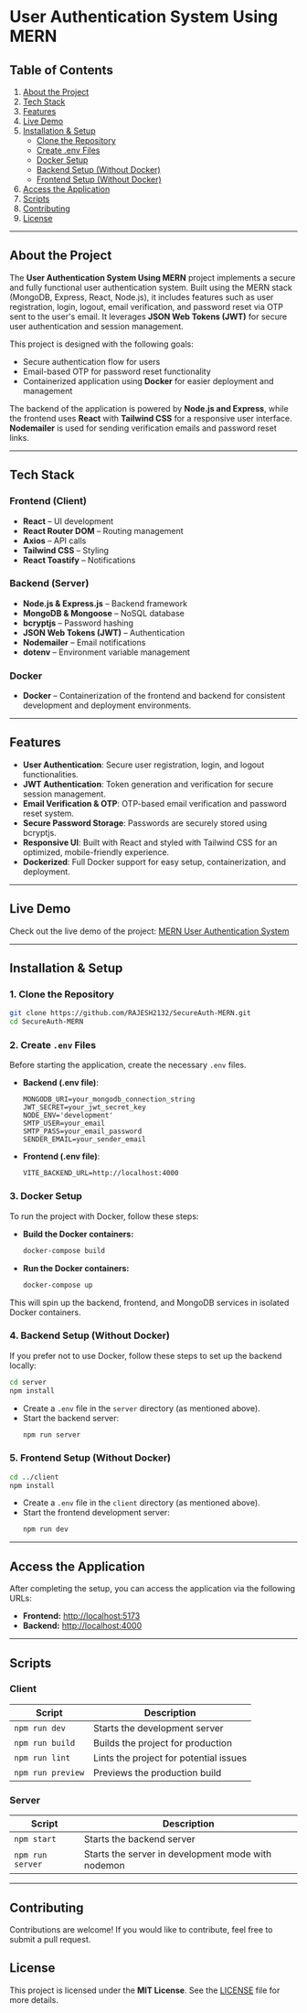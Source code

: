 # User Authentication System Using MERN

## Table of Contents

1. [About the Project](#about-the-project)
2. [Tech Stack](#tech-stack)
3. [Features](#features)
4. [Live Demo](#live-demo)
5. [Installation & Setup](#installation--setup)
   - [Clone the Repository](#1-clone-the-repository)
   - [Create .env Files](#2-create-env-files)
   - [Docker Setup](#3-docker-setup)
   - [Backend Setup (Without Docker)](#4-backend-setup-without-docker)
   - [Frontend Setup (Without Docker)](#5-frontend-setup-without-docker)
6. [Access the Application](#access-the-application)
7. [Scripts](#scripts)
8. [Contributing](#contributing)
9. [License](#license)

---

## About the Project

The **User Authentication System Using MERN** project implements a secure and fully functional user authentication system. Built using the MERN stack (MongoDB, Express, React, Node.js), it includes features such as user registration, login, logout, email verification, and password reset via OTP sent to the user's email. It leverages **JSON Web Tokens (JWT)** for secure user authentication and session management.

This project is designed with the following goals:

- Secure authentication flow for users
- Email-based OTP for password reset functionality
- Containerized application using **Docker** for easier deployment and management

The backend of the application is powered by **Node.js and Express**, while the frontend uses **React** with **Tailwind CSS** for a responsive user interface. **Nodemailer** is used for sending verification emails and password reset links.

---

## Tech Stack

### Frontend (Client)

- **React** – UI development
- **React Router DOM** – Routing management
- **Axios** – API calls
- **Tailwind CSS** – Styling
- **React Toastify** – Notifications

### Backend (Server)

- **Node.js & Express.js** – Backend framework
- **MongoDB & Mongoose** – NoSQL database
- **bcryptjs** – Password hashing
- **JSON Web Tokens (JWT)** – Authentication
- **Nodemailer** – Email notifications
- **dotenv** – Environment variable management

### Docker

- **Docker** – Containerization of the frontend and backend for consistent development and deployment environments.

---

## Features

- **User Authentication**: Secure user registration, login, and logout functionalities.
- **JWT Authentication**: Token generation and verification for secure session management.
- **Email Verification & OTP**: OTP-based email verification and password reset system.
- **Secure Password Storage**: Passwords are securely stored using bcryptjs.
- **Responsive UI**: Built with React and styled with Tailwind CSS for an optimized, mobile-friendly experience.
- **Dockerized**: Full Docker support for easy setup, containerization, and deployment.

---

## Live Demo

Check out the live demo of the project: [MERN User Authentication System](https://mern-authentication-project.netlify.app/)

---

## Installation & Setup

### 1. Clone the Repository

```sh
git clone https://github.com/RAJESH2132/SecureAuth-MERN.git
cd SecureAuth-MERN
```

### 2. Create `.env` Files

Before starting the application, create the necessary `.env` files.

- **Backend (.env file)**:

  ```
  MONGODB_URI=your_mongodb_connection_string
  JWT_SECRET=your_jwt_secret_key
  NODE_ENV='development'
  SMTP_USER=your_email
  SMTP_PASS=your_email_password
  SENDER_EMAIL=your_sender_email
  ```

- **Frontend (.env file)**:
  ```
  VITE_BACKEND_URL=http://localhost:4000
  ```

### 3. Docker Setup

To run the project with Docker, follow these steps:

- **Build the Docker containers:**

  ```sh
  docker-compose build
  ```

- **Run the Docker containers:**
  ```sh
  docker-compose up
  ```

This will spin up the backend, frontend, and MongoDB services in isolated Docker containers.

### 4. Backend Setup (Without Docker)

If you prefer not to use Docker, follow these steps to set up the backend locally:

```sh
cd server
npm install
```

- Create a `.env` file in the `server` directory (as mentioned above).
- Start the backend server:
  ```sh
  npm run server
  ```

### 5. Frontend Setup (Without Docker)

```sh
cd ../client
npm install
```

- Create a `.env` file in the `client` directory (as mentioned above).
- Start the frontend development server:
  ```sh
  npm run dev
  ```

---

## Access the Application

After completing the setup, you can access the application via the following URLs:

- **Frontend:** [http://localhost:5173](http://localhost:5173)
- **Backend:** [http://localhost:4000](http://localhost:4000)

---

## Scripts

### Client

| Script            | Description                            |
| ----------------- | -------------------------------------- |
| `npm run dev`     | Starts the development server          |
| `npm run build`   | Builds the project for production      |
| `npm run lint`    | Lints the project for potential issues |
| `npm run preview` | Previews the production build          |

### Server

| Script           | Description                                        |
| ---------------- | -------------------------------------------------- |
| `npm start`      | Starts the backend server                          |
| `npm run server` | Starts the server in development mode with nodemon |

---

## Contributing

Contributions are welcome! If you would like to contribute, feel free to submit a pull request.

## License

This project is licensed under the **MIT License**. See the [LICENSE](LICENSE) file for more details.
